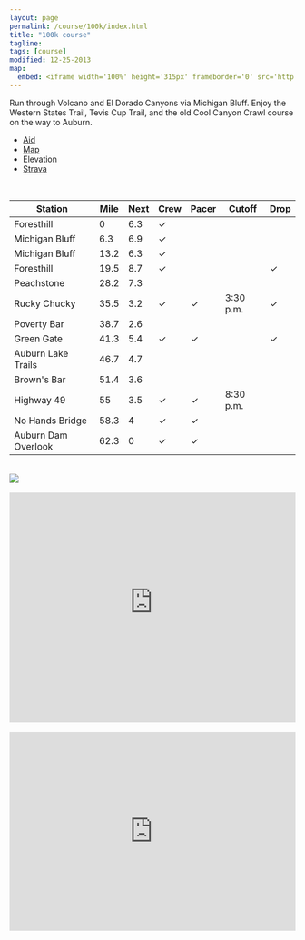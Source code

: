 ```yaml
---
layout: page
permalink: /course/100k/index.html
title: "100k course"
tagline: 
tags: [course]
modified: 12-25-2013
map:
  embed: <iframe width='100%' height='315px' frameborder='0' src='http://trasontrailraces.cartodb.com/viz/bbb1b814-7034-11e3-b1ee-1796527001a2/embed_map?title=false&description=false&search=false&shareable=false&cartodb_logo=false&layer_selector=false&legends=false&scrollwheel=false&sublayer_options=1%7C1&sql=&sw_lat=38.70539715995312&sw_lon=-121.30427598953247&ne_lat=39.2285881446633&ne_lon=-119.98591661453247'></iframe>
---
```

<!-- <div class="page-header">
  <h1>100 kilometer course</h1>
  <span class="lead">62.3 mi | 17,808 ft</span>
</div> -->
<!-- <hr> -->

<p class="lead">Run through Volcano and El Dorado Canyons via Michigan Bluff. Enjoy the Western States Trail, Tevis Cup Trail, and the old Cool Canyon Crawl course on the way to Auburn.</p>

<!-- Nav tabs -->
<ul class="nav nav-tabs">
  <li class="active"><a href="#aid" data-toggle="tab">Aid</a></li>
  <li><a href="#map" data-toggle="tab">Map</a></li>
  <li><a href="#elevation" data-toggle="tab">Elevation</a></li>
  <li><a href="#strava" data-toggle="tab">Strava</a></li>
</ul>

<!-- Tab panes -->
<div class="tab-content">
  <div class="tab-pane fade in active" id="aid">
  	<br>
  	<div class="table-responsive">
	<table class="table">
		<thead>
		  <tr>
		    <th>Station</th>
		    <th>Mile</th>
		    <th>Next</th>
		    <th>Crew</th>
		    <th>Pacer</th>
		    <th>Cutoff</th>
		    <th>Drop</th>
		  </tr>
		</thead>
		<tbody>
		  <tr>
		    <td><span class="circleBase legend" style="background:#33CC33;"></span>Foresthill</td>
		    <td>0</td>
		    <td>6.3</td>
		    <td>✓</td>
		    <td></td>
		    <td></td>
		    <td></td>
		  </tr>
		  <tr>
		    <td><span class="circleBase legend" style="background:#FF9900;"></span>Michigan Bluff</td>
		    <td>6.3</td>
		    <td>6.9</td>
		    <td>✓</td>
		    <td></td>
		    <td></td>
		    <td></td>
		  </tr>	  
		  <tr>
		    <td><span class="circleBase legend" style="background:#FF9900;"></span>Michigan Bluff</td>
		    <td>13.2</td>
		    <td>6.3</td>
		    <td>✓</td>
		    <td></td>
		    <td></td>
		    <td></td>
		  </tr>	  		  
		  <tr>
		    <td><span class="circleBase legend" style="background:#33CC33;"></span>Foresthill</td>
		    <td>19.5</td>
		    <td>8.7</td>
		    <td>✓</td>
		    <td></td>
		    <td></td>
		    <td>✓</td>
		  </tr>
		  <tr>
		    <td><span class="circleBase legend" style="background:#FF00FF;"></span>Peachstone</td>
		    <td>28.2</td>
		    <td>7.3</td>
		    <td></td>
		    <td></td>
		    <td></td>
		    <td></td>
		  </tr>
		  <tr>
		    <td><span class="circleBase legend" style="background:#FFCC00;"></span>Rucky Chucky</td>
		    <td>35.5</td>
		    <td>3.2</td>
		    <td>✓</td>
		    <td>✓</td>
		    <td>3:30 p.m.</td>
		    <td>✓</td>
		  </tr>
		  <tr>
		    <td><span class="circleBase legend" style="background:#0099FF;"></span>Poverty Bar</td>
		    <td>38.7</td>
		    <td>2.6</td>
		    <td></td>
		    <td></td>
		    <td></td>
		    <td></td>
		  </tr>
		  <tr>
		    <td><span class="circleBase legend" style="background:#9900FF;"></span>Green Gate</td>
		    <td>41.3</td>
		    <td>5.4</td>
		    <td>✓</td>
		    <td>✓</td>
		    <td></td>
		    <td>✓</td>
		  </tr>
		  <tr>
		    <td><span class="circleBase legend" style="background:#996600;"></span>Auburn Lake Trails</td>
		    <td>46.7</td>
		    <td>4.7</td>
		    <td></td>
		    <td></td>
		    <td></td>
		    <td></td>
		  </tr>	
		  <tr>
		    <td><span class="circleBase legend" style="background:#669999;"></span>Brown's Bar</td>
		    <td>51.4</td>
		    <td>3.6</td>
		    <td></td>
		    <td></td>
		    <td></td>
		    <td></td>
		  </tr>	
		  <tr>
		    <td><span class="circleBase legend" style="background:#2ADACB;"></span>Highway 49</td>
		    <td>55</td>
		    <td>3.5</td>
		    <td>✓</td>
		    <td>✓</td>
		    <td>8:30 p.m.</td>
		    <td></td>
		  </tr>	
		  <tr>
		    <td><span class="circleBase legend" style="background:#87140E;"></span>No Hands Bridge</td>
		    <td>58.3</td>
		    <td>4</td>
		    <td>✓</td>
		    <td>✓</td>
		    <td></td>
		    <td></td>
		  </tr>	
		  <tr>
		    <td><span class="circleBase legend" style="background:#2e5387;"></span>Auburn Dam Overlook</td>
		    <td>62.3</td>
		    <td>0</td>
		    <td>✓</td>
		    <td>✓</td>
		    <td></td>
		    <td></td>
		  </tr>	
		</tbody>
	</table>
  </div>
</div>
  <div class="tab-pane fade" id="elevation">
  	<br>
  	<img class="img-responsive" src="{{ site.url }}/images/100k-profile.png"/>
	<!-- <span id="one-100k" class="circleBase legend" style="background:#33CC33;"></span>
	<span id="two-100k" class="circleBase legend" style="background:#FF9900;"></span>
	<span id="three-100k" class="circleBase legend" style="background:#FF9900;"></span>
	<span id="four-100k" class="circleBase legend" style="background:#33CC33;"></span>
	<span id="five-100k" class="circleBase legend" style="background:#FF00FF;"></span>
	<span id="six-100k" class="circleBase legend" style="background:#FFCC00;"></span>
	<span id="seven-100k" class="circleBase legend" style="background:#0099FF;"></span>
	<span id="eight-100k" class="circleBase legend" style="background:#9900FF;"></span>
	<span id="nine-100k" class="circleBase legend" style="background:#996600;"></span>
	<span id="ten-100k" class="circleBase legend" style="background:#669999;"></span>
	<span id="eleven-100k" class="circleBase legend" style="background:#2ADACB;"></span>
	<span id="twelve-100k" class="circleBase legend" style="background:#87140E;"></span>
	<span id="thirteen-100k" class="circleBase legend" style="background:#2e5387;"></span> -->
  </div>
  <div class="tab-pane fade" id="map">
	<br>
	<iframe width='100%' height='405' frameborder='0' src='http://trasontrailraces.cartodb.com/viz/bbb1b814-7034-11e3-b1ee-1796527001a2/embed_map?title=false&description=false&search=false&shareable=false&cartodb_logo=true&layer_selector=false&legends=false&scrollwheel=false&sublayer_options=1%7C1&sql=&sw_lat=38.89737072309845&sw_lon=-121.04678392410278&ne_lat=39.0281772419617&ne_lon=-120.71719408035278'></iframe>
  </div>
  <div class="tab-pane fade" id="strava">
  	<br>
	<iframe height='350px' width='100%' frameborder='0' allowtransparency='true' scrolling='yes' src='http://www.strava.com/clubs/45777/latest-rides/1c0961136cabf43943d0264e081a6d2c3b170a73?show_rides=true'></iframe>
  </div>
</div>
